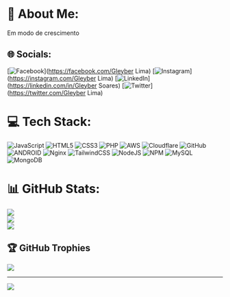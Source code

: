 # 💫 About Me:
Em modo de crescimento<br>


## 🌐 Socials:
[![Facebook](https://img.shields.io/badge/Facebook-%231877F2.svg?logo=Facebook&logoColor=white)](https://facebook.com/Gleyber Lima) [![Instagram](https://img.shields.io/badge/Instagram-%23E4405F.svg?logo=Instagram&logoColor=white)](https://instagram.com/Gleyber Lima) [![LinkedIn](https://img.shields.io/badge/LinkedIn-%230077B5.svg?logo=linkedin&logoColor=white)](https://linkedin.com/in/Gleyber Soares) [![Twitter](https://img.shields.io/badge/Twitter-%231DA1F2.svg?logo=Twitter&logoColor=white)](https://twitter.com/Gleyber Lima) 

# 💻 Tech Stack:
![JavaScript](https://img.shields.io/badge/javascript-%23323330.svg?style=for-the-badge&logo=javascript&logoColor=%23F7DF1E) ![HTML5](https://img.shields.io/badge/html5-%23E34F26.svg?style=for-the-badge&logo=html5&logoColor=white) ![CSS3](https://img.shields.io/badge/css3-%231572B6.svg?style=for-the-badge&logo=css3&logoColor=white) ![PHP](https://img.shields.io/badge/php-%23777BB4.svg?style=for-the-badge&logo=php&logoColor=white) ![AWS](https://img.shields.io/badge/AWS-%23FF9900.svg?style=for-the-badge&logo=amazon-aws&logoColor=white) ![Cloudflare](https://img.shields.io/badge/Cloudflare-F38020?style=for-the-badge&logo=Cloudflare&logoColor=white) ![GitHub](https://img.shields.io/badge/GitHub-%23121011.svg?style=for-the-badge&logo=github&logoColor=white) ![ANDROID](https://img.shields.io/badge/android-%2320232a.svg?style=for-the-badge&logo=android&logoColor=%a4c639) ![Nginx](https://img.shields.io/badge/nginx-%23009639.svg?style=for-the-badge&logo=nginx&logoColor=white) ![TailwindCSS](https://img.shields.io/badge/tailwindcss-%2338B2AC.svg?style=for-the-badge&logo=tailwind-css&logoColor=white) ![NodeJS](https://img.shields.io/badge/node.js-6DA55F?style=for-the-badge&logo=node.js&logoColor=white) ![NPM](https://img.shields.io/badge/NPM-%23000000.svg?style=for-the-badge&logo=npm&logoColor=white) ![MySQL](https://img.shields.io/badge/mysql-%2300f.svg?style=for-the-badge&logo=mysql&logoColor=white) ![MongoDB](https://img.shields.io/badge/MongoDB-%234ea94b.svg?style=for-the-badge&logo=mongodb&logoColor=white)
# 📊 GitHub Stats:
![](https://github-readme-stats.vercel.app/api?username=gleyber-hue&theme=dark&hide_border=false&include_all_commits=false&count_private=false)<br/>
![](https://github-readme-streak-stats.herokuapp.com/?user=gleyber-hue&theme=dark&hide_border=false)<br/>
![](https://github-readme-stats.vercel.app/api/top-langs/?username=gleyber-hue&theme=dark&hide_border=false&include_all_commits=false&count_private=false&layout=compact)

## 🏆 GitHub Trophies
![](https://github-profile-trophy.vercel.app/?username=gleyber-hue&theme=radical&no-frame=false&no-bg=true&margin-w=4)

---
[![](https://visitcount.itsvg.in/api?id=gleyber-hue&icon=0&color=0)](https://visitcount.itsvg.in)

<!-- Proudly created with GPRM ( https://gprm.itsvg.in ) -->
